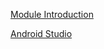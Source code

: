 [Module Introduction](./content/ModuleIntroduction/moduleIntroduction.html)

[Android Studio](content/IntroductionToAndroidStudio/IntroductionToAndroidStudio.md)